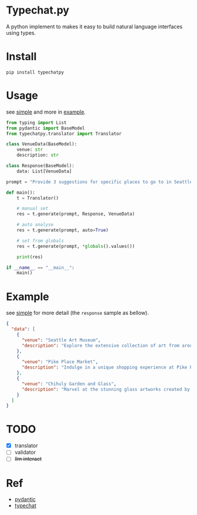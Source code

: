 # Typechat.py

A python implement to makes it easy to build natural language interfaces using types.

# Install
`pip install typechatpy`

# Usage
see [simple](example/simple) and more in [example](example).

```python
from typing import List
from pydantic import BaseModel
from typechatpy.translator import Translator

class VenueData(BaseModel):
    venue: str
    description: str

class Response(BaseModel):
    data: List[VenueData]

prompt = "Provide 3 suggestions for specific places to go to in Seattle on a rainy day."

def main():
    t = Translator()

    # manual set
    res = t.generate(prompt, Response, VenueData)

    # auto analyse
    res = t.generate(prompt, auto=True)

    # set from globals
    res = t.generate(prompt, *globals().values())

    print(res)

if __name__ == "__main__":
    main()
```

# Example
see [simple](example/simple) for more detail (the `response` sample as bellow).

```json
{
  "data": [
    {
      "venue": "Seattle Art Museum",
      "description": "Explore the extensive collection of art from around the world at the Seattle Art Museum. From contemporary art to ancient artifacts, there is something for everyone to enjoy."
    },
    {
      "venue": "Pike Place Market",
      "description": "Indulge in a unique shopping experience at Pike Place Market. Browse through local produce, crafts, and specialty shops, and enjoy a variety of delicious food options."
    },
    {
      "venue": "Chihuly Garden and Glass",
      "description": "Marvel at the stunning glass artworks created by Dale Chihuly at the Chihuly Garden and Glass exhibit. The vibrant colors and intricate designs are sure to captivate your senses."
    }
  ]
}
```


# TODO
- [x] translator
- [ ] validator
- [ ] ~~llm interact~~

# Ref
- [pydantic](https://github.com/pydantic/pydantic)
- [typechat](https://github.com/microsoft/TypeChat)